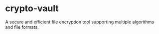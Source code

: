 # crypto-vault
A secure and efficient file encryption tool supporting multiple algorithms and file formats.
